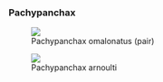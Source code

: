 ### Pachypanchax

<figure>
  <img src="https://thekillifish.net/index_ATTACHMENTS/Pachpanchax_omalonatus.jpg" />
  <figcaption>Pachypanchax omalonatus (pair)</figcaption>
</figure>

<figure>
  <img src="https://thekillifish.net/index_ATTACHMENTS/20240216-arnoulti_0685.jpg" />
  <figcaption>Pachypanchax arnoulti</figcaption>
</figure>

